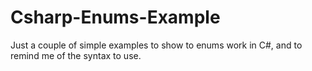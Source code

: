 # Csharp-Enums-Example

Just a couple of simple examples to show to enums work in C#, and to remind me of the syntax to use.
